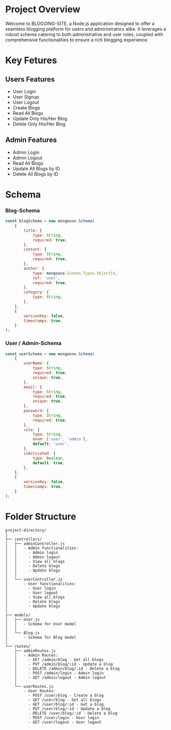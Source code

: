 # Project Overview

Welcome to BLOGGING-SITE, a Node.js application designed to offer a seamless blogging platform for users and administrators alike. It leverages a robust schema catering to both administrative and user roles, coupled with comprehensive functionalities to ensure a rich blogging experience.

# Key Fetures

## Users Features

-   User Login
-   User Signup
-   User Logout
-   Create Blogs
-   Read All Blogs
-   Update Only His/Her Blog
-   Delete Only His/Her Blog

## Admin Features

-   Admin Login
-   Admin Logout
-   Read All Blogs
-   Update All Blogs by ID
-   Delete All Blogs by ID

# Schema

### Blog-Schema

```js
const blogSchema = new mongoose.Schema(
	{
		title: {
			type: String,
			required: true,
		},
		content: {
			type: String,
			required: true,
		},
		author: {
			type: mongoose.Schema.Types.ObjectId,
			ref: 'user',
			required: true,
		},
		category: {
			type: String,
		},
	},
	{
		versionKey: false,
		timestamps: true,
	}
);
```

### User / Admin-Schema

```js
const userSchema = new mongoose.Schema(
	{
		userName: {
			type: String,
			required: true,
			unique: true,
		},
		email: {
			type: String,
			required: true,
			unique: true,
		},
		password: {
			type: String,
			required: true,
		},
		role: {
			type: String,
			enum: ['user', 'admin'],
			default: 'user',
		},
		isActivated: {
			type: Boolean,
			default: true,
		},
	},
	{
		versionKey: false,
		timestamps: true,
	}
);
```

# Folder Structure

```
project-directory/
│
├── controllers/
│   ├── adminController.js
│   │   - Admin functionalities:
│   │     - Admin login
│   │     - Admin logout
│   │     - View all blogs
│   │     - Delete blogs
│   │     - Update blogs
│   │
│   └── userController.js
│       - User functionalities:
│         - User login
│         - User logout
│         - View all blogs
│         - Delete blogs
│         - Update blogs
│
├── models/
│   ├── User.js
│   │   - Schema for User model
│   │
│   └── Blog.js
│       - Schema for Blog model
│
└── routes/
    ├── adminRoutes.js
    │   - Admin Routes:
    │     - GET /admin/blog - Get all blogs
    │     - PUT /admin/blog/:id - Update a blog
    │     - DELETE /admin/blog/:id - Delete a blog
    │     - POST /admin/login - Admin login
    │     - GET /admin/logout - Admin logout
    │
    └── userRoutes.js
        - User Routes:
          - POST /user/blog - Create a blog
          - GET /user/blog - Get all blogs
          - GET /user/blog/:id - Get a blog
          - PUT /user/blog/:id - Update a blog
          - DELETE /user/blog/:id - Delete a blog
          - POST /user/login - User login
          - GET /user/logout - User logout
```
